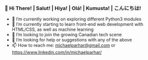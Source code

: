 ### 👋 Hi There! | Salut! | Hiya! | Olá! | Kumusta! | こんにちは!

- 🔭 I’m currently working on exploring different Python3 modules
- 🌱 I’m currently starting to learn front-end web development with HTML/CSS, as well as machine learning
- 👯 I’m looking to join the growing Canadian tech scene
- 🤔 I’m looking for help or suggestions with any of the above
- 📫 How to reach me: michaelparhar@gmail.com or https://www.linkedin.com/in/michaelparhar/
